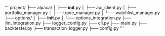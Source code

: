'''
project/
├── alpaca/
│   ├── __init__.py
│   ├── api_client.py
│   ├── portfolio_manager.py
│   ├── trade_manager.py
│   └── watchlist_manager.py
├── options/
│   ├── __init__.py
│   └── options_integration.py
├── llm_integration.py
├── logger_config.py
├── cli.py
├── main.py
├── backtester.py
├── transaction_logger.py
├── config.py
'''
